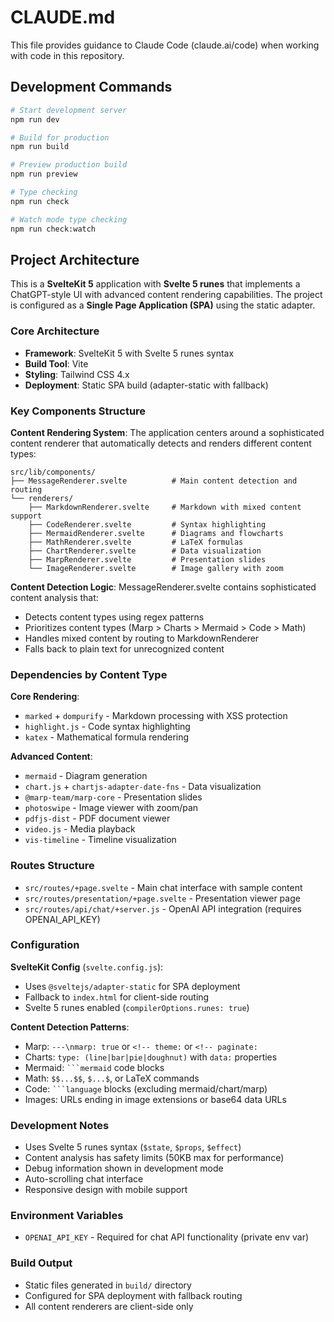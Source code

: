 # CLAUDE.md

This file provides guidance to Claude Code (claude.ai/code) when working with code in this repository.

## Development Commands

```bash
# Start development server
npm run dev

# Build for production
npm run build

# Preview production build
npm run preview

# Type checking
npm run check

# Watch mode type checking
npm run check:watch
```

## Project Architecture

This is a **SvelteKit 5** application with **Svelte 5 runes** that implements a ChatGPT-style UI with advanced content rendering capabilities. The project is configured as a **Single Page Application (SPA)** using the static adapter.

### Core Architecture

- **Framework**: SvelteKit 5 with Svelte 5 runes syntax
- **Build Tool**: Vite
- **Styling**: Tailwind CSS 4.x
- **Deployment**: Static SPA build (adapter-static with fallback)

### Key Components Structure

**Content Rendering System**: The application centers around a sophisticated content renderer that automatically detects and renders different content types:

```
src/lib/components/
├── MessageRenderer.svelte          # Main content detection and routing
└── renderers/
    ├── MarkdownRenderer.svelte     # Markdown with mixed content support
    ├── CodeRenderer.svelte         # Syntax highlighting
    ├── MermaidRenderer.svelte      # Diagrams and flowcharts
    ├── MathRenderer.svelte         # LaTeX formulas
    ├── ChartRenderer.svelte        # Data visualization
    ├── MarpRenderer.svelte         # Presentation slides
    └── ImageRenderer.svelte        # Image gallery with zoom
```

**Content Detection Logic**: MessageRenderer.svelte contains sophisticated content analysis that:
- Detects content types using regex patterns
- Prioritizes content types (Marp > Charts > Mermaid > Code > Math)
- Handles mixed content by routing to MarkdownRenderer
- Falls back to plain text for unrecognized content

### Dependencies by Content Type

**Core Rendering**:
- `marked` + `dompurify` - Markdown processing with XSS protection
- `highlight.js` - Code syntax highlighting
- `katex` - Mathematical formula rendering

**Advanced Content**:
- `mermaid` - Diagram generation
- `chart.js` + `chartjs-adapter-date-fns` - Data visualization
- `@marp-team/marp-core` - Presentation slides
- `photoswipe` - Image viewer with zoom/pan
- `pdfjs-dist` - PDF document viewer
- `video.js` - Media playback
- `vis-timeline` - Timeline visualization

### Routes Structure

- `src/routes/+page.svelte` - Main chat interface with sample content
- `src/routes/presentation/+page.svelte` - Presentation viewer page
- `src/routes/api/chat/+server.js` - OpenAI API integration (requires OPENAI_API_KEY)

### Configuration

**SvelteKit Config** (`svelte.config.js`):
- Uses `@sveltejs/adapter-static` for SPA deployment
- Fallback to `index.html` for client-side routing
- Svelte 5 runes enabled (`compilerOptions.runes: true`)

**Content Detection Patterns**:
- Marp: `---\nmarp: true` or `<!-- theme:` or `<!-- paginate:`
- Charts: `type: (line|bar|pie|doughnut)` with `data:` properties
- Mermaid: `​```mermaid` code blocks
- Math: `$$...$$`, `$...$`, or LaTeX commands
- Code: `​```language` blocks (excluding mermaid/chart/marp)
- Images: URLs ending in image extensions or base64 data URLs

### Development Notes

- Uses Svelte 5 runes syntax (`$state`, `$props`, `$effect`)
- Content analysis has safety limits (50KB max for performance)
- Debug information shown in development mode
- Auto-scrolling chat interface
- Responsive design with mobile support

### Environment Variables

- `OPENAI_API_KEY` - Required for chat API functionality (private env var)

### Build Output

- Static files generated in `build/` directory
- Configured for SPA deployment with fallback routing
- All content renderers are client-side only